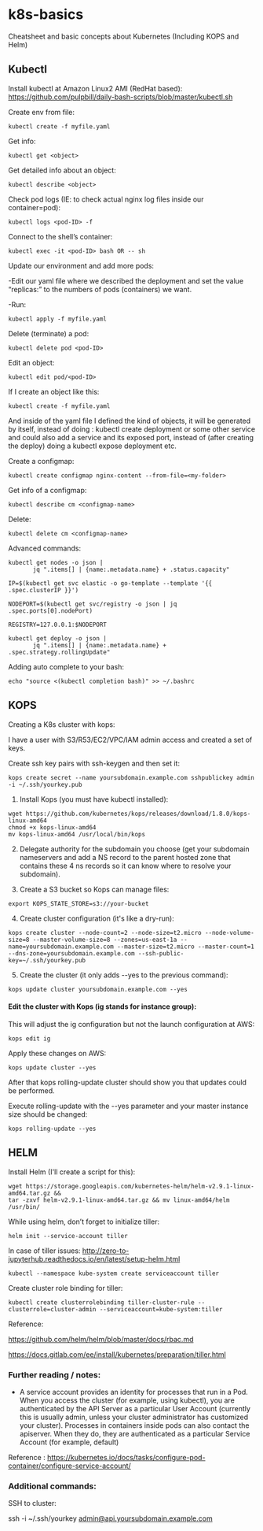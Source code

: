# k8s-basics
Cheatsheet and basic concepts about Kubernetes (Including KOPS and Helm)

## Kubectl

Install kubectl at Amazon Linux2 AMI (RedHat based): https://github.com/pulpbill/daily-bash-scripts/blob/master/kubectl.sh

Create env from file:
```
kubectl create -f myfile.yaml
```
Get info:
```
kubectl get <object>
```  
Get detailed info about an object:
```
kubectl describe <object>
```
Check pod logs (IE: to check actual nginx log files inside our container=pod):
```
kubectl logs <pod-ID> -f 
```
Connect to the shell’s container:
```
kubectl exec -it <pod-ID> bash OR -- sh
```
Update our environment and add more pods:

-Edit our yaml file where we described the deployment and set the value “replicas:” to the numbers of pods (containers) we want.

-Run:
```
kubectl apply -f myfile.yaml
```
Delete (terminate) a pod:
```
kubectl delete pod <pod-ID>
```
Edit an object:
```
kubectl edit pod/<pod-ID>
```
If I create an object like this:
```
kubectl create -f myfile.yaml
```
And inside of the yaml file I defined the kind of objects, it will be generated by itself, instead of doing : kubectl create deployment or some other service and could also add a service and its exposed port, instead of (after creating the deploy) doing a kubectl expose deployment etc.

Create a configmap:
```
kubectl create configmap nginx-content --from-file=<my-folder>
```
Get info of a configmap:
```
kubectl describe cm <configmap-name>
```
Delete:
```
kubectl delete cm <configmap-name>
```

Advanced commands:
```
kubectl get nodes -o json |
       jq ".items[] | {name:.metadata.name} + .status.capacity"
```
```
IP=$(kubectl get svc elastic -o go-template --template '{{ .spec.clusterIP }}')
```
```
NODEPORT=$(kubectl get svc/registry -o json | jq .spec.ports[0].nodePort)
```
```
REGISTRY=127.0.0.1:$NODEPORT
```
```
kubectl get deploy -o json |
       jq ".items[] | {name:.metadata.name} + .spec.strategy.rollingUpdate"
```
Adding auto complete to your bash:
```
echo "source <(kubectl completion bash)" >> ~/.bashrc
```

## KOPS

Creating a K8s cluster with kops:

I have a user with S3/R53/EC2/VPC/IAM admin access and created a set of keys.

Create ssh key pairs with ssh-keygen and then set it:
```
kops create secret --name yoursubdomain.example.com sshpublickey admin -i ~/.ssh/yourkey.pub
```

1. Install Kops (you must have kubectl installed):
```
wget https://github.com/kubernetes/kops/releases/download/1.8.0/kops-linux-amd64
chmod +x kops-linux-amd64
mv kops-linux-amd64 /usr/local/bin/kops
```

2. Delegate authority for the subdomain you choose (get your subdomain nameservers and add a NS record to the parent hosted zone that contains these 4 ns records so it can know where to resolve your subdomain).

3. Create a S3 bucket so Kops can manage files:
```
export KOPS_STATE_STORE=s3://your-bucket
```

4. Create cluster configuration (it's like a dry-run):
```
kops create cluster --node-count=2 --node-size=t2.micro --node-volume-size=8 --master-volume-size=8 --zones=us-east-1a --name=yoursubdomain.example.com --master-size=t2.micro --master-count=1 --dns-zone=yoursubdomain.example.com --ssh-public-key=~/.ssh/yourkey.pub
```
 
5. Create the cluster (it only adds --yes to the previous command):
```
kops update cluster yoursubdomain.example.com --yes
```

#### Edit the cluster with Kops  (ig stands for instance group):
This will adjust the ig configuration but not the launch configuration at AWS:
```
kops edit ig 
```
Apply these changes on AWS:
```
kops update cluster --yes
```
After that kops rolling-update cluster should show you that updates could be performed.

Execute rolling-update with the --yes parameter and your master instance size should be changed:
```
kops rolling-update --yes
```
## HELM

Install Helm (I'll create a script for this):
```
wget https://storage.googleapis.com/kubernetes-helm/helm-v2.9.1-linux-amd64.tar.gz && 
tar -zxvf helm-v2.9.1-linux-amd64.tar.gz && mv linux-amd64/helm /usr/bin/
```

While using helm, don’t forget to initialize tiller:
```
helm init --service-account tiller
```

In case of tiller issues: http://zero-to-jupyterhub.readthedocs.io/en/latest/setup-helm.html
```
kubectl --namespace kube-system create serviceaccount tiller
```

Create cluster role binding for tiller:
```
kubectl create clusterrolebinding tiller-cluster-rule --clusterrole=cluster-admin --serviceaccount=kube-system:tiller
```
Reference:

https://github.com/helm/helm/blob/master/docs/rbac.md

https://docs.gitlab.com/ee/install/kubernetes/preparation/tiller.html


### Further reading / notes:

- A service account provides an identity for processes that run in a Pod.
When you access the cluster (for example, using kubectl), you are authenticated by the API Server as a particular User Account (currently this is usually admin, unless your cluster administrator has customized your cluster). Processes in containers inside pods can also contact the apiserver. When they do, they are authenticated as a particular Service Account (for example, default)

Reference : https://kubernetes.io/docs/tasks/configure-pod-container/configure-service-account/

### Additional commands:

SSH to cluster:

ssh -i ~/.ssh/yourkey admin@api.yoursubdomain.example.com
